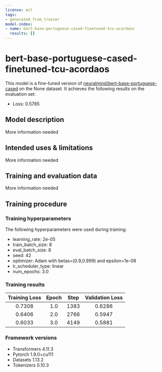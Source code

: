 ```yaml
---
license: mit
tags:
- generated_from_trainer
model-index:
- name: bert-base-portuguese-cased-finetuned-tcu-acordaos
  results: []
---
```


<!-- This model card has been generated automatically according to the information the Trainer had access to. You
should probably proofread and complete it, then remove this comment. -->

# bert-base-portuguese-cased-finetuned-tcu-acordaos

This model is a fine-tuned version of [neuralmind/bert-base-portuguese-cased](https://huggingface.co/neuralmind/bert-base-portuguese-cased) on the None dataset.
It achieves the following results on the evaluation set:
- Loss: 0.5765

## Model description

More information needed

## Intended uses & limitations

More information needed

## Training and evaluation data

More information needed

## Training procedure

### Training hyperparameters

The following hyperparameters were used during training:
- learning_rate: 2e-05
- train_batch_size: 8
- eval_batch_size: 8
- seed: 42
- optimizer: Adam with betas=(0.9,0.999) and epsilon=1e-08
- lr_scheduler_type: linear
- num_epochs: 3.0

### Training results

| Training Loss | Epoch | Step | Validation Loss |
|:-------------:|:-----:|:----:|:---------------:|
| 0.7308        | 1.0   | 1383 | 0.6286          |
| 0.6406        | 2.0   | 2766 | 0.5947          |
| 0.6033        | 3.0   | 4149 | 0.5881          |


### Framework versions

- Transformers 4.11.3
- Pytorch 1.9.0+cu111
- Datasets 1.13.2
- Tokenizers 0.10.3
